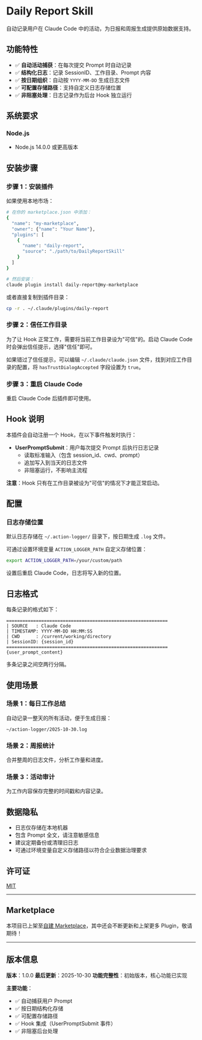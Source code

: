 # Daily Report Skill

自动记录用户在 Claude Code 中的活动，为日报和周报生成提供原始数据支持。

## 功能特性

- ✅ **自动活动捕获**：在每次提交 Prompt 时自动记录
- ✅ **结构化日志**：记录 SessionID、工作目录、Prompt 内容
- ✅ **按日期组织**：自动按 `YYYY-MM-DD` 生成日志文件
- ✅ **可配置存储路径**：支持自定义日志存储位置
- ✅ **非阻塞处理**：日志记录作为后台 Hook 独立运行

## 系统要求

### Node.js
- Node.js 14.0.0 或更高版本

## 安装步骤

### 步骤 1：安装插件

如果使用本地市场：

```bash
# 在你的 marketplace.json 中添加：
{
  "name": "my-marketplace",
  "owner": {"name": "Your Name"},
  "plugins": [
    {
      "name": "daily-report",
      "source": "./path/to/DailyReportSkill"
    }
  ]
}

# 然后安装：
claude plugin install daily-report@my-marketplace
```

或者直接复制到插件目录：

```bash
cp -r . ~/.claude/plugins/daily-report
```

### 步骤 2：信任工作目录

为了让 Hook 正常工作，需要将当前工作目录设为"可信"的。启动 Claude Code 时会弹出信任提示，选择"信任"即可。

如果错过了信任提示，可以编辑 `~/.claude/claude.json` 文件，找到对应工作目录的配置，将 `hasTrustDialogAccepted` 字段设置为 `true`。

### 步骤 3：重启 Claude Code

重启 Claude Code 后插件即可使用。

## Hook 说明

本插件会自动注册一个 Hook，在以下事件触发时执行：

- **UserPromptSubmit**：用户每次提交 Prompt 后执行日志记录
  - 读取标准输入（包含 session_id、cwd、prompt）
  - 追加写入到当天的日志文件
  - 非阻塞运行，不影响主流程

**注意**：Hook 只有在工作目录被设为"可信"的情况下才能正常启动。

## 配置

### 日志存储位置

默认日志存储在 `~/.action-logger/` 目录下，按日期生成 `.log` 文件。

可通过设置环境变量 `ACTION_LOGGER_PATH` 自定义存储位置：

```bash
export ACTION_LOGGER_PATH=/your/custom/path
```

设置后重启 Claude Code，日志将写入新的位置。

## 日志格式

每条记录的格式如下：

```
============================================================
| SOURCE   : Claude Code
| TIMESTAMP: YYYY-MM-DD HH:MM:SS
| CWD      : /current/working/directory
| SessionID: {session_id}
============================================================
{user_prompt_content}
```

多条记录之间空两行分隔。

## 使用场景

### 场景 1：每日工作总结

自动记录一整天的所有活动，便于生成日报：

```
~/action-logger/2025-10-30.log
```

### 场景 2：周报统计

合并整周的日志文件，分析工作量和进度。

### 场景 3：活动审计

为工作内容保存完整的时间戳和内容记录。

## 数据隐私

- 日志仅存储在本地机器
- 包含 Prompt 全文，请注意敏感信息
- 建议定期备份或清理旧日志
- 可通过环境变量自定义存储路径以符合企业数据治理要求

## 许可证

[MIT](./LICENSE)

---

## Marketplace

本项目已上架至[自建 Marketplace](https://github.com/lostabaddon/CCMarketplace)，其中还会不断更新和上架更多 Plugin，敬请期待！

---

## 版本信息

**版本**：1.0.0
**最后更新**：2025-10-30
**功能完整性**：初始版本，核心功能已实现

**主要功能**：
- ✅ 自动捕获用户 Prompt
- ✅ 按日期结构化存储
- ✅ 可配置存储路径
- ✅ Hook 集成（UserPromptSubmit 事件）
- ✅ 非阻塞后台处理
